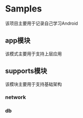 # Samples
该项目主要用于记录自己学习Android

## app模块
该模式主要用于支持上层应用

## supports模块
该模块主要用于支持基础架构

### network

### db
